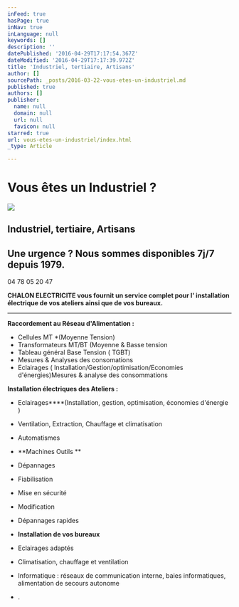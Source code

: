 ```yaml
---
inFeed: true
hasPage: true
inNav: true
inLanguage: null
keywords: []
description: ''
datePublished: '2016-04-29T17:17:54.367Z'
dateModified: '2016-04-29T17:17:39.972Z'
title: 'Industriel, tertiaire, Artisans'
author: []
sourcePath: _posts/2016-03-22-vous-etes-un-industriel.md
published: true
authors: []
publisher:
  name: null
  domain: null
  url: null
  favicon: null
starred: true
url: vous-etes-un-industriel/index.html
_type: Article

---
```

# Vous êtes un Industriel ?
![](https://the-grid-user-content.s3-us-west-2.amazonaws.com/0d5b0b75-4253-4074-b53c-ed6326323d45.png)

## Industriel, tertiaire, Artisans

## Une urgence ? Nous sommes disponibles 7j/7 depuis 1979\.

04 78 05 20 47

**CHALON ELECTRICITE vous fournit un service complet pour l' installation électrique de vos ateliers ainsi que de vos bureaux.**

****

**Raccordement au Réseau d'Alimentation :**

* Cellules MT \*(Moyenne Tension)
* Transformateurs MT/BT (Moyenne & Basse tension
* Tableau général Base Tension ( TGBT)
* Mesures & Analyses des consomations
* Eclairages ( Installation/Gestion/optimisation/Economies d'énergies)Mesures & analyse des consommations

**Installation électriques des Ateliers :**

* Eclairages****(Installation, gestion, optimisation, économies d'énergie )
* Ventilation, Extraction, Chauffage et climatisation
* Automatismes
* **Machines Outils **

* Dépannages
* Fiabilisation
* Mise en sécurité
* Modification
* Dépannages rapides
* **Installation de vos bureaux**

* Eclairages adaptés
* Climatisation, chauffage et ventilation
* Informatique : réseaux de communication interne, baies informatiques, alimentation de secours autonome
* .